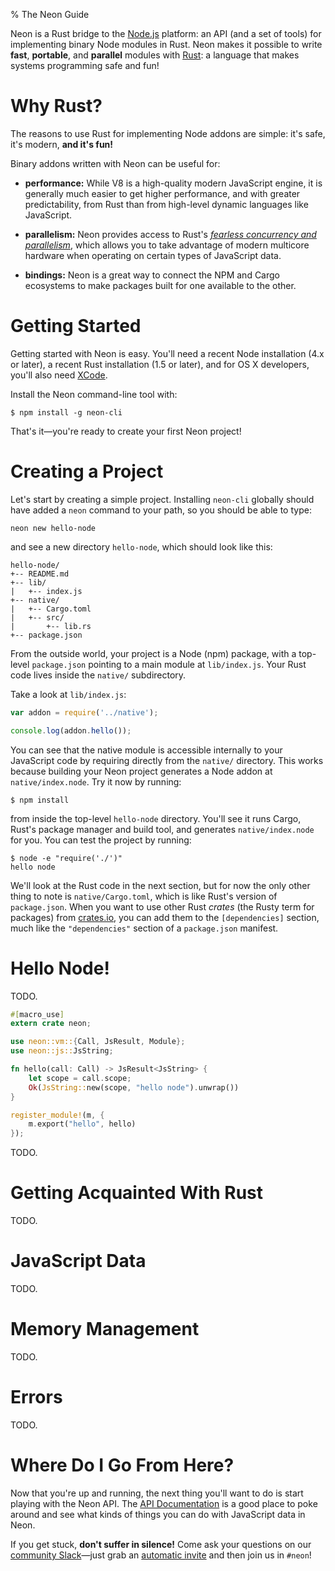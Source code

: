 % The Neon Guide

Neon is a Rust bridge to the [Node.js](http://nodejs.org) platform: an
API (and a set of tools) for implementing binary Node modules in
Rust. Neon makes it possible to write **fast**, **portable**, and
**parallel** modules with [Rust](http://www.rust-lang.org): a language
that makes systems programming safe and fun!

# Why Rust?

The reasons to use Rust for implementing Node addons are simple: it's
safe, it's modern, **and it's fun!**

Binary addons written with Neon can be useful for:

* **performance:** While V8 is a high-quality modern JavaScript
engine, it is generally much easier to get higher performance, and
with greater predictability, from Rust than from high-level dynamic
languages like JavaScript.

* **parallelism:** Neon provides access to Rust's [_fearless
concurrency and
parallelism_](http://blog.rust-lang.org/2015/04/10/Fearless-Concurrency.html),
which allows you to take advantage of modern multicore hardware when
operating on certain types of JavaScript data.

* **bindings:** Neon is a great way to connect the NPM and Cargo
ecosystems to make packages built for one available to the other.

# Getting Started

Getting started with Neon is easy. You'll need a recent Node
installation (4.x or later), a recent Rust installation (1.5 or
later), and for OS X developers, you'll also need
[XCode](https://developer.apple.com/xcode/).

Install the Neon command-line tool with:

```
$ npm install -g neon-cli
```

That's it—you're ready to create your first Neon project!

# Creating a Project

Let's start by creating a simple project. Installing `neon-cli`
globally should have added a `neon` command to your path, so you
should be able to type:

```
neon new hello-node
```

and see a new directory `hello-node`, which should look like this:

```
hello-node/
+-- README.md
+-- lib/
|   +-- index.js
+-- native/
|   +-- Cargo.toml
|   +-- src/
|       +-- lib.rs
+-- package.json
```

From the outside world, your project is a Node (npm) package, with a
top-level `package.json` pointing to a main module at
`lib/index.js`. Your Rust code lives inside the `native/`
subdirectory.

Take a look at `lib/index.js`:

```javascript
var addon = require('../native');

console.log(addon.hello());
```

You can see that the native module is accessible internally to your
JavaScript code by requiring directly from the `native/`
directory. This works because building your Neon project generates a
Node addon at `native/index.node`. Try it now by running:

```
$ npm install
```

from inside the top-level `hello-node` directory. You'll see it runs
Cargo, Rust's package manager and build tool, and generates
`native/index.node` for you. You can test the project by running:

```
$ node -e "require('./')"
hello node
```

We'll look at the Rust code in the next section, but for now the only
other thing to note is `native/Cargo.toml`, which is like Rust's
version of `package.json`. When you want to use other Rust _crates_
(the Rusty term for packages) from [crates.io](http://crates.io), you
can add them to the `[dependencies]` section, much like the
`"dependencies"` section of a `package.json` manifest.

# Hello Node!

TODO.

```rust
#[macro_use]
extern crate neon;

use neon::vm::{Call, JsResult, Module};
use neon::js::JsString;

fn hello(call: Call) -> JsResult<JsString> {
    let scope = call.scope;
    Ok(JsString::new(scope, "hello node").unwrap())
}

register_module!(m, {
    m.export("hello", hello)
});
```

TODO.

# Getting Acquainted With Rust

TODO.

# JavaScript Data

TODO.

# Memory Management

TODO.

# Errors

TODO.

# Where Do I Go From Here?

Now that you're up and running, the next thing you'll want to do is
start playing with the Neon API. The [API Documentation](./neon) is a
good place to poke around and see what kinds of things you can do with
JavaScript data in Neon.

If you get stuck, **don't suffer in silence!** Come ask your questions
on our [community Slack](http://rustbridge.slack.com)—just grab an
[automatic invite](http://rustbridge-community-slackin.herokuapp.com/)
and then join us in `#neon`!
